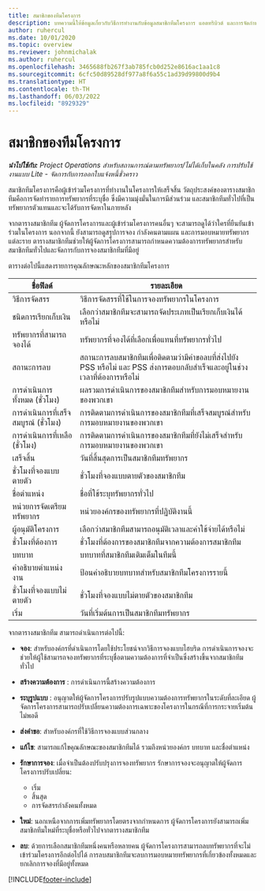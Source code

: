 ```yaml
---
title: สมาชิกของทีมโครงการ
description: บทความนี้ให้ข้อมูลเกี่ยวกับวิธีการทำงานกับข้อมูลสมาชิกทีมโครงการ แอตทริบิวต์ และการจัดกำหนดการ
author: ruhercul
ms.date: 10/01/2020
ms.topic: overview
ms.reviewer: johnmichalak
ms.author: ruhercul
ms.openlocfilehash: 3465688fb267f3ab785fcb0d252e8616ac1aa1c8
ms.sourcegitcommit: 6cfc50d89528df977a8f6a55c1ad39d99800d9b4
ms.translationtype: HT
ms.contentlocale: th-TH
ms.lasthandoff: 06/03/2022
ms.locfileid: "8929329"
---
```

# <a name="project-team-members"></a>สมาชิกของทีมโครงการ

_**นำไปใช้กับ:** Project Operations สำหรับสถานการณ์ตามทรัพยากร/ไม่ได้เก็บในคลัง การปรับใช้งานแบบ Lite - จัดการกับการออกใบแจ้งหนี้ชั่วคราว_

สมาชิกทีมโครงการคือผู้เข้าร่วมโครงการที่ทำงานในโครงการให้เสร็จสิ้น วัตถุประสงค์ของตารางสมาชิกทีมคือการจัดทำรายการทรัพยากรที่ระบุชื่อ ซึ่งมีความมุ่งมั่นในการมีส่วนร่วม และสมาชิกทีมทั่วไปที่เป็นทรัพยากรตัวแทนและจะได้รับการจัดหาในภายหลัง

จากตารางสมาชิกทีม ผู้จัดการโครงการและผู้เข้าร่วมโครงการคนอื่นๆ จะสามารถดูได้ว่าใครที่ยืนยันเข้าร่วมในโครงการ นอกจากนี้ ยังสามารถดูสรุปการจอง กำลังคนตามแผน และการมอบหมายทรัพยากรแต่ละราย ตารางสมาชิกทีมช่วยให้ผู้จัดการโครงการสามารถกำหนดความต้องการทรัพยากรสำหรับสมาชิกทีมทั่วไปและจัดการกับการจองสมาชิกทีมที่มีอยู่

ตารางต่อไปนี้แสดงรายการคุณลักษณะหลักของสมาชิกทีมโครงการ

| ชื่อฟิลด์          | รายละเอียด                                                                                                                                                                  |
|--------------------------|-----------------------------------------------------------------------------------------------------------------------------------------------------------------------------------|
| วิธีการจัดสรร        | วิธีการจัดสรรที่ใช้ในการจองทรัพยากรในโครงการ                                                                         |
| ชนิดการเรียกเก็บเงิน             | เลือกว่าสมาชิกทีมจะสามารถจัดประเภทเป็นเรียกเก็บเงินได้หรือไม่                                                                                                                                       |
| ทรัพยากรที่สามารถจองได้        | ทรัพยากรที่จองได้ที่เลือกเพื่อแทนที่ทรัพยากรทั่วไป                                                                                                                   |
| สถานะการลบ            | สถานะการลบสมาชิกทีมเพื่อติดตามว่ามีคำขอลบที่ส่งไปยัง PSS หรือไม่ และ PSS ส่งการตอบกลับสำเร็จและอยู่ในช่วงเวลาที่ต้องการหรือไม่ |
| การดำเนินการทั้งหมด (ชั่วโมง)     | ผลรวมการดำเนินการของสมาชิกทีมสำหรับการมอบหมายงานของพวกเขา                                                                                                                         |
| การดำเนินการที่เสร็จสมบูรณ์ (ชั่วโมง) | การติดตามการดำเนินการของสมาชิกทีมที่เสร็จสมบูรณ์สำหรับการมอบหมายงานของพวกเขา                                                                                           |
| การดำเนินการที่เหลือ (ชั่วโมง) | การติดตามการดำเนินการของสมาชิกทีมที่ยังไม่เสร็จสำหรับการมอบหมายงานของพวกเขา                                                                                    |
| เสร็จสิ้น                   | วันที่สิ้นสุดการเป็นสมาชิกทีมทรัพยากร                                                                                                                                            |
| ชั่วโมงที่จองแบบตายตัว        | ชั่วโมงที่จองแบบตายตัวของสมาชิกทีม                                                                                                                                                                |
| ชื่อตำแหน่ง            | ชื่อที่ใช้ระบุทรัพยากรทั่วไป                                                                                                                                   |
| หน่วยการจัดเตรียมทรัพยากร          | หน่วยองค์กรของทรัพยากรที่ปฏิบัติงานนี้                                                                                                                      |
| ผู้อนุมัติโครงการ         | เลือกว่าสมาชิกทีมสามารถอนุมัติเวลาและค่าใช้จ่ายได้หรือไม่                                                                                                                     |
| ชั่วโมงที่ต้องการ           | ชั่วโมงที่ต้องการของสมาชิกทีมจากความต้องการสมาชิกทีม                                                                                                                       |
| บทบาท                     | บทบาทที่สมาชิกทีมเติมเต็มในทีมนี้                                                                                                                                |
| คำอธิบายตำแหน่งงาน     | ป้อนคำอธิบายบทบาทสำหรับสมาชิกทีมโครงการรายนี้                                                                                                                             |
| ชั่วโมงที่จองแบบไม่ตายตัว        | ชั่วโมงที่จองแบบไม่ตายตัวของสมาชิกทีม                                                                                                                                                                 |
| เริ่ม                    | วันที่เริ่มต้นการเป็นสมาชิกทีมทรัพยากร                                                                                                                                          |

จากตารางสมาชิกทีม สามารถดำเนินการต่อไปนี้:

- **จอง**: สำหรับองค์กรที่ดำเนินการโดยใช้ประโยชน์จากวิธีการจองแบบไฮบริด การดำเนินการจองจะช่วยให้ผู้ใช้สามารถจองทรัพยากรที่ระบุชื่อตามความต้องการที่จำเป็นซึ่งสร้างขึ้นจากสมาชิกทีมทั่วไป
- **สร้างความต้องการ** : การดำเนินการนี้สร้างความต้องการ
- **ระบุรูปแบบ** : อนุญาตให้ผู้จัดการโครงการปรับรูปแบบความต้องการทรัพยากรในระดับที่ละเอียด ผู้จัดการโครงการสามารถปรับเปลี่ยนความต้องการเฉพาะของโครงการในกรณีที่การกระจายเริ่มต้นไม่พอดี
- **ส่งคำขอ**: สำหรับองค์กรที่ใช้วิธีการจองแบบส่วนกลาง
- **แก้ไข**: สามารถแก้ไขคุณลักษณะของสมาชิกทีมได้ รวมถึงหน่วยองค์กร บทบาท และชื่อตำแหน่ง
- **รักษาการจอง**: เมื่อจำเป็นต้องปรับปรุงการจองทรัพยากร รักษาการจองจะอนุญาตให้ผู้จัดการโครงการปรับเปลี่ยน:

    - เริ่ม
    - สิ้นสุด
    - การจัดสรรกำลังคนทั้งหมด

- **ใหม่**: นอกเหนือจากการเพิ่มทรัพยากรโดยตรงจากกำหนดการ ผู้จัดการโครงการยังสามารถเพิ่มสมาชิกทีมใหม่ที่ระบุชื่อหรือทั่วไปจากตารางสมาชิกทีม
- **ลบ**: ด้วยการเลือกสมาชิกทีมหนึ่งคนหรือหลายคน ผู้จัดการโครงการสามารถลบทรัพยากรที่จะไม่เข้าร่วมโครงการอีกต่อไปได้ การลบสมาชิกทีมจะลบการมอบหมายทรัพยากรที่เกี่ยวข้องทั้งหมดและยกเลิกการจองที่มีอยู่ทั้งหมด


[!INCLUDE[footer-include](../includes/footer-banner.md)]
